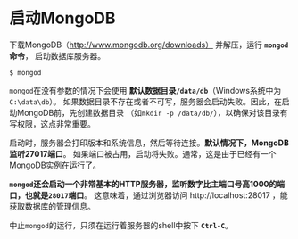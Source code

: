 启动MongoDB
===============================================================
下载MongoDB（http://www.mongodb.org/downloads） 并解压，运行 **`mongod`命令**，
启动数据库服务器。
```shell
$ mongod
```
`mongod`在没有参数的情况下会使用 **默认数据目录`/data/db`**（Windows系统中为`C:\data\db`）。
如果数据目录不存在或者不可写，服务器会启动失败。因此，在启动MongoDB前，先创建数据目录
（如`mkdir -p /data/db/`），以确保对该目录有写权限，这点非常重要。

启动时，服务器会打印版本和系统信息，然后等待连接。**默认情况下，MongoDB监听27017端口**。
如果端口被占用，启动将失败。通常，这是由于已经有一个MongoDB实例在运行了。

**`mongod`还会启动一个非常基本的HTTP服务器，监听数字比主端口号高1000的端口，也就是`28017`端口**。
这意味着，通过浏览器访问 http://localhost:28017 ，能获取数据库的管理信息。

中止`mongod`的运行，只须在运行着服务器的shell中按下 **`Ctrl-C`**。




